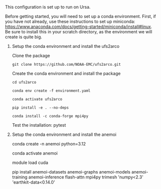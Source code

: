 This configuration is set up to run on Ursa.

Before getting started, you will need to set up a conda environment. First, if you have not already, use these instructions to set up miniconda: https://www.anaconda.com/docs/getting-started/miniconda/install#linux. Be sure to install this in your scratch directory, as the environment we will create is quite big.

1. Setup the conda environment and install the ufs2arco
   
   Clone the package
   
       git clone https://github.com/NOAA-EMC/ufs2arco.git
   
   Create the conda environment and install the package
   
       cd ufs2arco
   
       conda env create -f environment.yaml
   
       conda activate ufs2arco
   
       pip install -e . --no-deps
   
       conda install -c conda-forge mpi4py
   
   Test the installation: pytest

2. Setup the conda environment and install the anemoi
   
      conda create -n anemoi python=3.12
   
      conda activate anemoi
   
      module load cuda
   
      pip install anemoi-datasets anemoi-graphs anemoi-models anemoi-training anemoi-inference flash-attn mpi4py trimesh 'numpy<2.3' 'earthkit-data<0.14.0'
   

   




